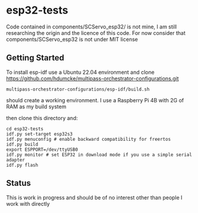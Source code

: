 # esp32-tests

Code contained in components/SCServo_esp32/ is not mine, I am still researching the origin and the licence of this code.
For now consider that components/SCServo_esp32 is not under MIT license

## Getting Started

To install esp-idf use a Ubuntu 22.04 environment and clone https://github.com/hdumcke/multipass-orchestrator-configurations.git

```
multipass-orchestrator-configurations/esp-idf/build.sh
```

should create a working environment. I use a Raspberry Pi 4B with 2G of RAM as my build system

then clone this directory and:

```
cd esp32-tests
idf.py set-target esp32s3
idf.py menuconfig # enable backward compatibility for freertos
idf.py build
export ESPPORT=/dev/ttyUSB0
idf.py monitor # set ESP32 in download mode if you use a simple serial adapter
idf.py flash
```

## Status

This is work in progress and should be of no interest other than people I work with directly
